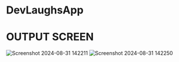 # DevLaughsApp
# OUTPUT SCREEN
![Screenshot 2024-08-31 142211](https://github.com/user-attachments/assets/019e3d5b-0949-4d8b-8d10-1da831b9e9a6)
![Screenshot 2024-08-31 142250](https://github.com/user-attachments/assets/74d75cfc-04f3-4d4d-babf-b3c645b72e42)
